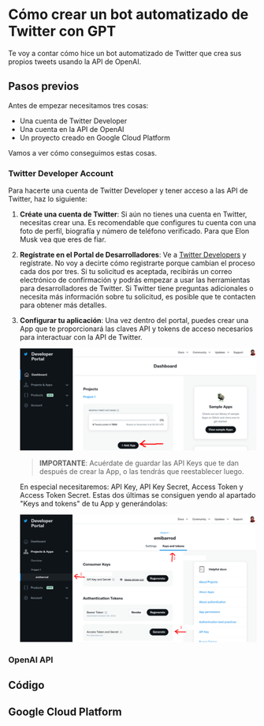 # Cómo crear un bot automatizado de Twitter con GPT

Te voy a contar cómo hice un bot automatizado de Twitter que crea sus propios tweets usando la API de OpenAI.

## Pasos previos

Antes de empezar necesitamos tres cosas:

- Una cuenta de Twitter Developer
- Una cuenta en la API de OpenAI
- Un proyecto creado en Google Cloud Platform

Vamos a ver cómo conseguimos estas cosas.

### Twitter Developer Account

Para hacerte una cuenta de Twitter Developer y tener acceso a las API de Twitter, haz lo siguiente:

1. **Créate una cuenta de Twitter**: 
    Si aún no tienes una cuenta en Twitter, necesitas crear una. Es recomendable que configures tu cuenta con una foto de perfil, biografía y número de teléfono verificado. Para que Elon Musk vea que eres de fiar.

2. **Regístrate en el Portal de Desarrolladores**:
    Ve a [Twitter Developers](https://developer.twitter.com/) y regístrate. No voy a decirte cómo registrarte porque cambian el proceso cada dos por tres.
    Si tu solicitud es aceptada, recibirás un correo electrónico de confirmación y podrás empezar a usar las herramientas para desarrolladores de Twitter. Si Twitter tiene preguntas adicionales o necesita más información sobre tu solicitud, es posible que te contacten para obtener más detalles.

3. **Configurar tu aplicación**:
    Una vez dentro del portal, puedes crear una App que te proporcionará las claves API y tokens de acceso necesarios para interactuar con la API de Twitter.

    ![Crear App](create_app.png)

    > **IMPORTANTE**: Acuérdate de guardar las API Keys que te dan después de crear la App, o las tendrás que reestablecer luego.

    En especial necesitaremos: API Key, API Key Secret, Access Token y Access Token Secret. Estas dos últimas se consiguen yendo al apartado "Keys and tokens" de tu App y generándolas:

    ![Generar Access Keys](generar_access_keys.png)

### OpenAI API

## Código

## Google Cloud Platform